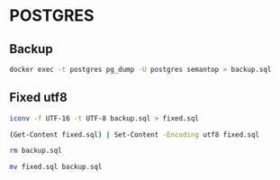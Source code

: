 # POSTGRES

## Backup

```sh
docker exec -t postgres pg_dump -U postgres semantop > backup.sql
```

## Fixed utf8

```sh
iconv -f UTF-16 -t UTF-8 backup.sql > fixed.sql
```

```sh
(Get-Content fixed.sql) | Set-Content -Encoding utf8 fixed.sql
```

```sh
rm backup.sql
```

```sh
mv fixed.sql backup.sql
```
